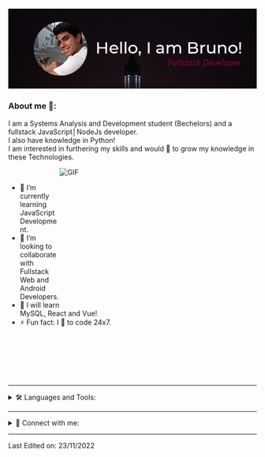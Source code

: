 ![Brunos profile banner](images/Banner.jpg)

### About me 🧑:
I am a Systems Analysis and Development student (Bechelors) and a fullstack JavaScript│NodeJs developer.<br/>
I also have knowledge in Python! <br/>
I am interested in furthering my skills and would 💖 to grow my knowledge in these Technologies.

<img align="right" alt="GIF" src="https://owaisnoor.info/blog/wp-content/uploads/2019/03/maxresdefault.jpg" width="400" height="280" />
<br/>

<!--- 🔭 I’m currently working on Frontend Web Development & Android Development.-->
- 🌱 I’m currently learning JavaScript Development.
- 👯 I’m looking to collaborate with Fullstack Web and Android Developers.
- 🤔 I will learn MySQL, React and Vue!
- ⚡ Fun fact: I 💖 to code 24x7.

<br/>
<br/>
<br/>
<br/>
<br/>


---

<details>
<summary>
🛠 Languages and Tools:
</summary>
  <br/>
<code><img height="20" src="https://raw.githubusercontent.com/github/explore/80688e429a7d4ef2fca1e82350fe8e3517d3494d/topics/html/html.png"></code>
<code><img height="20" src="https://raw.githubusercontent.com/github/explore/80688e429a7d4ef2fca1e82350fe8e3517d3494d/topics/css/css.png"></code>
<code><img height="20" src="https://raw.githubusercontent.com/github/explore/80688e429a7d4ef2fca1e82350fe8e3517d3494d/topics/javascript/javascript.png"></code>
<!-- <code><img height="20" src="https://raw.githubusercontent.com/github/explore/80688e429a7d4ef2fca1e82350fe8e3517d3494d/topics/react/react.png"></code>  -->
<code><img height="20" src="https://raw.githubusercontent.com/github/explore/80688e429a7d4ef2fca1e82350fe8e3517d3494d/topics/nodejs/nodejs.png"></code>
<code><img height="20" src="https://raw.githubusercontent.com/github/explore/80688e429a7d4ef2fca1e82350fe8e3517d3494d/topics/git/git.png"></code>
<code><img height="20" src="https://upload.wikimedia.org/wikipedia/commons/thumb/a/ae/Github-desktop-logo-symbol.svg/1024px-Github-desktop-logo-symbol.svg.png"></code>
<!-- <code><img height="20" src="https://raw.githubusercontent.com/github/explore/80688e429a7d4ef2fca1e82350fe8e3517d3494d/topics/mysql/mysql.png"></code> -->
<code><img height="20" src="https://upload.wikimedia.org/wikipedia/commons/thumb/9/9a/Visual_Studio_Code_1.35_icon.svg/1024px-Visual_Studio_Code_1.35_icon.svg.png"></code>
<code><img height="20" src="https://upload.wikimedia.org/wikipedia/commons/thumb/c/c3/Python-logo-notext.svg/640px-Python-logo-notext.svg.png"></code>
</details>

---

<details>
<summary> 🤝 Connect with me: </summary>  

<br/>

<a href="https://github.com/BrunoCyreno">
  <img align="left" alt="Bruno's Github" width="22px" src="https://upload.wikimedia.org/wikipedia/commons/thumb/a/ae/Github-desktop-logo-symbol.svg/1024px-Github-desktop-logo-symbol.svg.png" />
</a>

<a href="https://www.linkedin.com/in/bruno-cyreno/">
  <img align="left" alt="Bruno's Linkdein" width="22px" src="https://cdn3.iconfinder.com/data/icons/inficons/512/linkedin.png" />
</a>

<br/>

</details>

<!-- ### ✨ My Projects:
  
<a href="https://github.com/BrunoCyreno/The_Odin_Project/tree/main/Project-Recipes"> -->
---
Last Edited on: 23/11/2022
